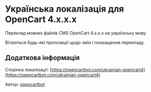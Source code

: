 # Українська локалізація для OpenCart 4.x.x.x
Переклад мовних файлів CMS OpenCart 4.x.x.x на українську мову

Вітаються будь-які пропозиції щодо змін і покращення перекладу.

## Додаткова інформація

Сторінка локалізації: [https://opencartbot.com/ukrainian-opencart4](https://opencartbot.com/ukrainian-opencart4)

Автор: [opencartbot](https://opencartbot.com/)
